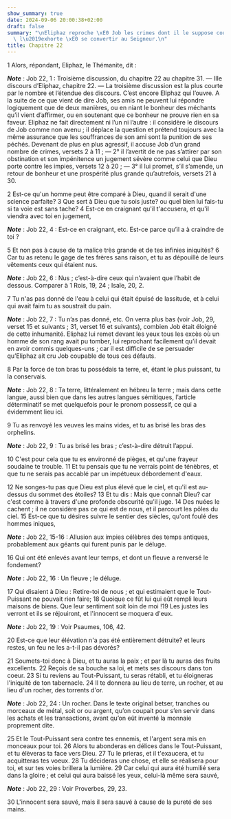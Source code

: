 ```yaml
---
show_summary: true
date: 2024-09-06 20:00:38+02:00
draft: false
summary: "\nEliphaz reproche \xE0 Job les crimes dont il le suppose coupable, et il\
  \ l\u2019exhorte \xE0 se convertir au Seigneur.\n"
title: Chapitre 22
---
```





1 Alors, répondant, Eliphaz, le Thémanite, dit :

***Note*** :  Job 22, 1 : Troisième discussion, du chapitre 22 au chapitre 31. ― IIIe discours d’Eliphaz, chapitre 22. ― La troisième discussion est la plus courte par le nombre et l’étendue des discours. C’est encore Eliphaz qui l’ouvre. A la suite de ce que vient de dire Job, ses amis ne peuvent lui répondre logiquement que de deux manières, ou en niant le bonheur des méchants qu’il vient d’affirmer, ou en soutenant que ce bonheur ne prouve rien en sa faveur. Eliphaz ne fait directement ni l’un ni l’autre : il considère le discours de Job comme non avenu ; il déplace la question et prétend toujours avec la même assurance que les souffrances de son ami sont la punition de ses péchés. Devenant de plus en plus agressif, il accuse Job d’un grand nombre de crimes, versets 2 à 11 ; ― 2° il l’avertit de ne pas s’attirer par son obstination et son impénitence un jugement sévère comme celui que Dieu porte contre les impies, versets 12 à 20 ; ― 3° il lui promet, s’il s’amende, un retour de bonheur et une prospérité plus
grande qu’autrefois, versets 21 à 30.


2 Est-ce qu'un homme peut être comparé à Dieu, quand il serait d'une science parfaite? 3 Que sert à Dieu que tu sois juste? ou quel bien lui fais-tu si ta voie est sans tache? 4 Est-ce en craignant qu'il t'accusera, et qu'il viendra avec toi en jugement,

***Note*** :  Job 22, 4 : Est-ce en craignant, etc. Est-ce parce qu’il a à craindre de toi ?

5 Et non pas à cause de ta malice très grande et de tes infinies iniquités? 6 Car tu as retenu le gage de tes frères sans raison, et tu as dépouillé de leurs vêtements ceux qui étaient nus.

***Note*** :  Job 22, 6 : Nus ; c’est-à-dire ceux qui n’avaient que l’habit de dessous. Comparer à 1 Rois, 19, 24 ; Isaïe, 20, 2.

7 Tu n'as pas donné de l'eau à celui qui était épuisé de lassitude, et à celui qui avait faim tu as soustrait du pain.

***Note*** :  Job 22, 7 : Tu n’as pas donné, etc. On verra plus bas (voir Job, 29, verset 15 et suivants ; 31, verset 16 et suivants), combien Job était éloigné de cette inhumanité. Eliphaz lui remet devant les yeux tous les excès où un homme de son rang avait pu tomber, lui reprochant facilement qu’il devait en avoir commis quelques-uns ; car il est difficile de se persuader qu’Eliphaz ait cru Job coupable de tous ces défauts.

8 Par la force de ton bras tu possédais ta terre, et, étant le plus puissant, tu la conservais.

***Note*** :  Job 22, 8 : Ta terre, littéralement en hébreu la terre ; mais dans cette langue, aussi bien que dans les autres langues sémitiques, l’article déterminatif se met quelquefois pour le pronom possessif, ce qui a évidemment lieu ici.

9 Tu as renvoyé les veuves les mains vides, et tu as brisé les bras des orphelins.

***Note*** :  Job 22, 9 : Tu as brisé les bras ; c’est-à-dire détruit l’appui.

10 C'est pour cela que tu es environné de pièges, et qu'une frayeur soudaine te trouble. 11 Et tu pensais que tu ne verrais point de ténèbres, et que tu ne serais pas accablé par un impétueux débordement d'eaux.


12 Ne songes-tu pas que Dieu est plus élevé que le ciel, et qu'il est au-dessus du sommet des étoiles? 13 Et tu dis : Mais que connaît Dieu? car c'est comme à travers d'une profonde obscurité qu'il juge. 14 Des nuées le cachent ; il ne considère pas ce qui est de nous, et il parcourt les pôles du ciel. 15 Est-ce que tu désires suivre le sentier des siècles, qu'ont foulé des hommes iniques,

***Note*** :  Job 22, 15-16 : Allusion aux impies célèbres des temps antiques, probablement aux géants qui furent punis par le déluge.

16 Qui ont été enlevés avant leur temps, et dont un fleuve a renversé le fondement?

***Note*** :  Job 22, 16 : Un fleuve ; le déluge.

17 Qui disaient à Dieu : Retire-toi de nous ; et qui estimaient que le Tout-Puissant ne pouvait rien faire; 18 Quoique ce fût lui qui eût rempli leurs maisons de biens. Que leur sentiment soit loin de moi !19 Les justes les verront et ils se réjouiront, et l'innocent se moquera d'eux.

***Note*** :  Job 22, 19 : Voir Psaumes, 106, 42.

20 Est-ce que leur élévation n'a pas été entièrement détruite? et leurs restes, un feu ne les a-t-il pas dévorés?


21 Soumets-toi donc à Dieu, et tu auras la paix ; et par là tu auras des fruits excellents. 22 Reçois de sa bouche sa loi, et mets ses discours dans ton coeur. 23 Si tu reviens au Tout-Puissant, tu seras rétabli, et tu éloigneras l'iniquité de ton tabernacle. 24 Il te donnera au lieu de terre, un rocher, et au lieu d'un rocher, des torrents d'or.

***Note*** :  Job 22, 24 : Un rocher. Dans le texte original betser, tranches ou morceaux de métal, soit or ou argent, qu’on coupait pour s’en servir dans les achats et les transactions, avant qu’on eût inventé la monnaie proprement dite.

25 Et le Tout-Puissant sera contre tes ennemis, et l'argent sera mis en monceaux pour toi. 26 Alors tu abonderas en délices dans le Tout-Puissant, et tu élèveras ta face vers Dieu. 27 Tu le prieras, et il t'exaucera, et tu acquitteras tes voeux. 28 Tu décideras une chose, et elle se réalisera pour toi, et sur tes voies brillera la lumière. 29 Car celui qui aura été humilié sera dans la gloire ; et celui qui aura baissé les yeux, celui-là même sera sauvé,

***Note*** :  Job 22, 29 : Voir Proverbes, 29, 23.

30 L'innocent sera sauvé, mais il sera sauvé à cause de la pureté de ses mains.

